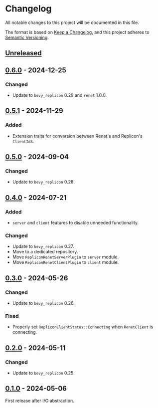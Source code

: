 # Changelog

All notable changes to this project will be documented in this file.

The format is based on [Keep a Changelog](https://keepachangelog.com/en/1.0.0/),
and this project adheres to [Semantic Versioning](https://semver.org/spec/v2.0.0.html).

## [Unreleased]

## [0.6.0] - 2024-12-25

### Changed

- Update to `bevy_replicon` 0.29 and `renet` 1.0.0.

## [0.5.1] - 2024-11-29

### Added

- Extension traits for conversion between Renet's and Replicon's `ClientId`s.

## [0.5.0] - 2024-09-04

### Changed

- Update to `bevy_replicon` 0.28.

## [0.4.0] - 2024-07-21

### Added

- `server` and `client` features to disable unneeded functionality.

### Changed

- Update to `bevy_replicon` 0.27.
- Move to a dedicated repository.
- Move `RepliconRenetServerPlugin` to `server` module.
- Move `RepliconRenetClientPlugin` to `client` module.

## [0.3.0] - 2024-05-26

### Changed

- Update to `bevy_replicon` 0.26.

### Fixed

- Properly set `RepliconClientStatus::Connecting` when `RenetClient` is connecting.

## [0.2.0] - 2024-05-11

### Changed

- Update to `bevy_replicon` 0.25.

## [0.1.0] - 2024-05-06

First release after I/O abstraction.

[unreleased]: https://github.com/projectharmonia/bevy_replicon_renet/compare/v0.6.0...HEAD
[0.6.0]: https://github.com/projectharmonia/bevy_replicon_renet/compare/v0.5.1...v0.6.0
[0.5.1]: https://github.com/projectharmonia/bevy_replicon_renet/compare/v0.5.0...v0.5.1
[0.5.0]: https://github.com/projectharmonia/bevy_replicon_renet/compare/v0.4.0...v0.5.0
[0.4.0]: https://github.com/projectharmonia/bevy_replicon_renet/releases/tag/v0.4.0
[0.3.0]: https://github.com/projectharmonia/bevy_replicon/compare/v0.2.0...v0.3.0
[0.2.0]: https://github.com/projectharmonia/bevy_replicon/compare/v0.1.0...v0.2.0
[0.1.0]: https://github.com/projectharmonia/bevy_replicon/releases/tag/v0.1.0
